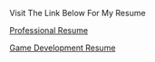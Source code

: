 Visit The Link Below For My Resume

[Professional Resume](https://krishna18developer.github.io/Resume "Krishna's Resume")

[Game Development Resume](https://krishna18developer.github.io/Resume/gamedevresume "Krishna's Game Dev Resume")


